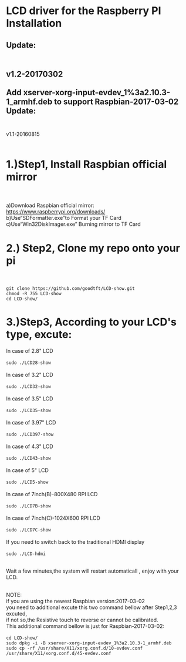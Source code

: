 LCD driver for the Raspberry PI Installation<br>
====================================================

Update: <br><br>
-----------------------------------------------------
  v1.2-20170302<br><br>
  Add xserver-xorg-input-evdev_1%3a2.10.3-1_armhf.deb to support Raspbian-2017-03-02
Update: <br><br>
-----------------------------------------------------
  v1.1-20160815<br><br>
  
1.)Step1, Install Raspbian official mirror <br><br> 
====================================================
  a)Download Raspbian official mirror:<br>
  https://www.raspberrypi.org/downloads/<br>
  b)Use“SDFormatter.exe”to Format your TF Card<br>
  c)Use“Win32DiskImager.exe” Burning mirror to TF Card<br>
     
2.) Step2, Clone my repo onto your pi<br><br>
====================================================
```git clone https://github.com/goodtft/LCD-show.git```<br>
```chmod -R 755 LCD-show```<br>
```cd LCD-show/```<br>
  
3.)Step3, According to your LCD's type, excute:
====================================================
In case of 2.8" LCD<br><br>
  ```sudo ./LCD28-show```<br><br>
In case of 3.2" LCD<br><br>
  ```sudo ./LCD32-show```<br><br>
In case of 3.5" LCD<br><br>
  ```sudo ./LCD35-show```<br><br>
In case of 3.97" LCD<br><br>
  ```sudo ./LCD397-show```<br><br>
In case of 4.3" LCD<br><br>
  ```sudo ./LCD43-show```<br><br>
In case of 5" LCD<br><br>
  ```sudo ./LCD5-show```<br><br>
In case of 7inch(B)-800X480 RPI LCD<br><br>
  ```sudo ./LCD7B-show```<br><br>
In case of 7inch(C)-1024X600 RPI LCD<br><br>
  ```sudo ./LCD7C-show```<br><br>
If you need to switch back to the traditional HDMI display<br><br>
  ```sudo ./LCD-hdmi```<br><br>

Wait a few minutes,the system will restart automaticall , enjoy with your LCD.<br><br>

  NOTE:<br>
  if you are using the newest Raspbian version:2017-03-02<br>
  you need to additional excute this two command bellow after Step1,2,3 excuted,<br>
  if not so,the Resistive touch to reverse or cannot be calibrated.<br>
  This additional command bellow is just for Raspbian-2017-03-02:<br><br>
  ```cd LCD-show/```<br>
```sudo dpkg -i -B xserver-xorg-input-evdev_1%3a2.10.3-1_armhf.deb```<br>
```sudo cp -rf /usr/share/X11/xorg.conf.d/10-evdev.conf /usr/share/X11/xorg.conf.d/45-evdev.conf```<br><br>


